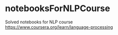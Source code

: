 # notebooksForNLPCourse
Solved notebooks for NLP course https://www.coursera.org/learn/language-processing

